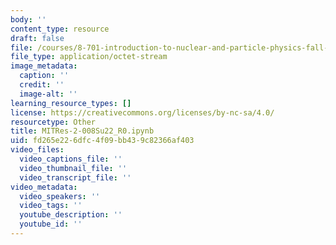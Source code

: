 ```yaml
---
body: ''
content_type: resource
draft: false
file: /courses/8-701-introduction-to-nuclear-and-particle-physics-fall-2020/mitres-2-008su22_r0.ipynb
file_type: application/octet-stream
image_metadata:
  caption: ''
  credit: ''
  image-alt: ''
learning_resource_types: []
license: https://creativecommons.org/licenses/by-nc-sa/4.0/
resourcetype: Other
title: MITRes-2-008Su22_R0.ipynb
uid: fd265e22-6dfc-4f09-bb43-9c82366af403
video_files:
  video_captions_file: ''
  video_thumbnail_file: ''
  video_transcript_file: ''
video_metadata:
  video_speakers: ''
  video_tags: ''
  youtube_description: ''
  youtube_id: ''
---
```

